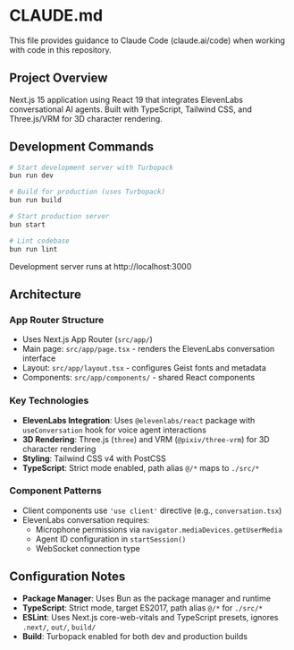 # CLAUDE.md

This file provides guidance to Claude Code (claude.ai/code) when working with code in this repository.

## Project Overview

Next.js 15 application using React 19 that integrates ElevenLabs conversational AI agents. Built with TypeScript, Tailwind CSS, and Three.js/VRM for 3D character rendering.

## Development Commands

```bash
# Start development server with Turbopack
bun run dev

# Build for production (uses Turbopack)
bun run build

# Start production server
bun start

# Lint codebase
bun run lint
```

Development server runs at http://localhost:3000

## Architecture

### App Router Structure
- Uses Next.js App Router (`src/app/`)
- Main page: `src/app/page.tsx` - renders the ElevenLabs conversation interface
- Layout: `src/app/layout.tsx` - configures Geist fonts and metadata
- Components: `src/app/components/` - shared React components

### Key Technologies
- **ElevenLabs Integration**: Uses `@elevenlabs/react` package with `useConversation` hook for voice agent interactions
- **3D Rendering**: Three.js (`three`) and VRM (`@pixiv/three-vrm`) for 3D character rendering
- **Styling**: Tailwind CSS v4 with PostCSS
- **TypeScript**: Strict mode enabled, path alias `@/*` maps to `./src/*`

### Component Patterns
- Client components use `'use client'` directive (e.g., `conversation.tsx`)
- ElevenLabs conversation requires:
  - Microphone permissions via `navigator.mediaDevices.getUserMedia`
  - Agent ID configuration in `startSession()`
  - WebSocket connection type

## Configuration Notes

- **Package Manager**: Uses Bun as the package manager and runtime
- **TypeScript**: Strict mode, target ES2017, path alias `@/*` for `./src/*`
- **ESLint**: Uses Next.js core-web-vitals and TypeScript presets, ignores `.next/`, `out/`, `build/`
- **Build**: Turbopack enabled for both dev and production builds